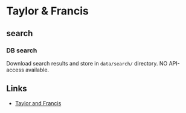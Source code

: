 # Taylor & Francis

## search

### DB search

Download search results and store in `data/search/` directory. NO API-access available.

## Links

- [Taylor and Francis](https://www.tandfonline.com/)
